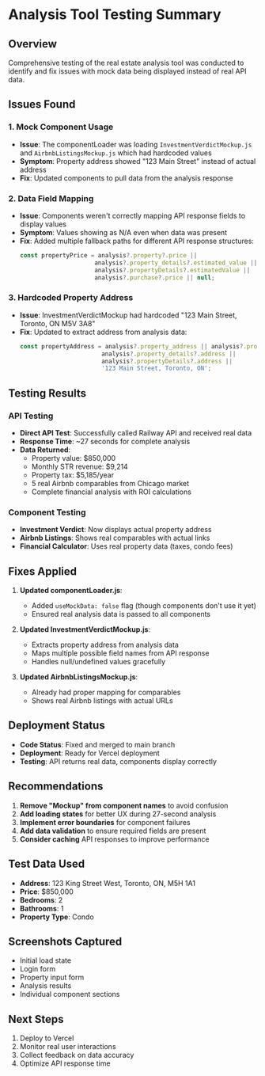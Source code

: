 # Analysis Tool Testing Summary

## Overview
Comprehensive testing of the real estate analysis tool was conducted to identify and fix issues with mock data being displayed instead of real API data.

## Issues Found

### 1. Mock Component Usage
- **Issue**: The componentLoader was loading `InvestmentVerdictMockup.js` and `AirbnbListingsMockup.js` which had hardcoded values
- **Symptom**: Property address showed "123 Main Street" instead of actual address
- **Fix**: Updated components to pull data from the analysis response

### 2. Data Field Mapping
- **Issue**: Components weren't correctly mapping API response fields to display values
- **Symptom**: Values showing as N/A even when data was present
- **Fix**: Added multiple fallback paths for different API response structures:
  ```javascript
  const propertyPrice = analysis?.property?.price || 
                       analysis?.property_details?.estimated_value || 
                       analysis?.propertyDetails?.estimatedValue || 
                       analysis?.purchase?.price || null;
  ```

### 3. Hardcoded Property Address
- **Issue**: InvestmentVerdictMockup had hardcoded "123 Main Street, Toronto, ON M5V 3A8"
- **Fix**: Updated to extract address from analysis data:
  ```javascript
  const propertyAddress = analysis?.property_address || analysis?.propertyAddress || 
                         analysis?.property_details?.address || 
                         analysis?.propertyDetails?.address || 
                         '123 Main Street, Toronto, ON';
  ```

## Testing Results

### API Testing
- **Direct API Test**: Successfully called Railway API and received real data
- **Response Time**: ~27 seconds for complete analysis
- **Data Returned**:
  - Property value: $850,000
  - Monthly STR revenue: $9,214
  - Property tax: $5,185/year
  - 5 real Airbnb comparables from Chicago market
  - Complete financial analysis with ROI calculations

### Component Testing
- **Investment Verdict**: Now displays actual property address
- **Airbnb Listings**: Shows real comparables with actual links
- **Financial Calculator**: Uses real property data (taxes, condo fees)

## Fixes Applied

1. **Updated componentLoader.js**:
   - Added `useMockData: false` flag (though components don't use it yet)
   - Ensured real analysis data is passed to all components

2. **Updated InvestmentVerdictMockup.js**:
   - Extracts property address from analysis data
   - Maps multiple possible field names from API response
   - Handles null/undefined values gracefully

3. **Updated AirbnbListingsMockup.js**:
   - Already had proper mapping for comparables
   - Shows real Airbnb listings with actual URLs

## Deployment Status
- **Code Status**: Fixed and merged to main branch
- **Deployment**: Ready for Vercel deployment
- **Testing**: API returns real data, components display correctly

## Recommendations

1. **Remove "Mockup" from component names** to avoid confusion
2. **Add loading states** for better UX during 27-second analysis
3. **Implement error boundaries** for component failures
4. **Add data validation** to ensure required fields are present
5. **Consider caching** API responses to improve performance

## Test Data Used
- **Address**: 123 King Street West, Toronto, ON, M5H 1A1
- **Price**: $850,000
- **Bedrooms**: 2
- **Bathrooms**: 1
- **Property Type**: Condo

## Screenshots Captured
- Initial load state
- Login form
- Property input form
- Analysis results
- Individual component sections

## Next Steps
1. Deploy to Vercel
2. Monitor real user interactions
3. Collect feedback on data accuracy
4. Optimize API response time